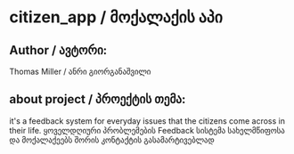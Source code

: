 # citizen_app / მოქალაქის აპი
## Author / ავტორი: 
Thomas Miller / ანრი გიორგანაშვილი
## about project / პროექტის თემა:
it's a feedback system for everyday issues that
the citizens come across in their life.
ყოველდღიური პრობლემების Feedback სისტემა სახელმწიფოსა 
და მოქალაქეებს შორის კონტაქტის გასამარტივებლად

